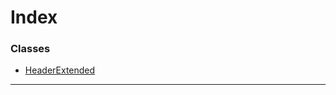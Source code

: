 

# Index

### Classes

* [HeaderExtended](../classes/_type_headerextended_.headerextended.md)

---

